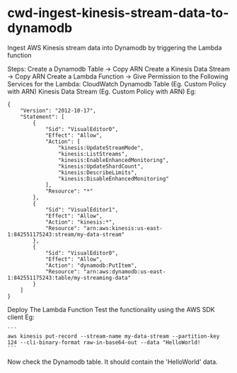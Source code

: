 # cwd-ingest-kinesis-stream-data-to-dynamodb
Ingest AWS Kinesis stream data into Dynamodb by triggering the Lambda function

Steps:
  Create a Dynamodb Table -> Copy ARN
  Create a Kinesis Data Stream -> Copy ARN
  Create a Lambda Function -> 
    Give Permission to the Following Services for the Lambda:
      CloudWatch
      Dynamodb Table (Eg. Custom Policy with ARN)
      Kinesis Data Stream (Eg. Custom Policy with ARN)
    Eg:

```
{
	"Version": "2012-10-17",
	"Statement": [
		{
			"Sid": "VisualEditor0",
			"Effect": "Allow",
			"Action": [
				"kinesis:UpdateStreamMode",
				"kinesis:ListStreams",
				"kinesis:EnableEnhancedMonitoring",
				"kinesis:UpdateShardCount",
				"kinesis:DescribeLimits",
				"kinesis:DisableEnhancedMonitoring"
			],
			"Resource": "*"
		},
		{
			"Sid": "VisualEditor1",
			"Effect": "Allow",
			"Action": "kinesis:*",
			"Resource": "arn:aws:kinesis:us-east-1:842551175243:stream/my-data-stream"
		},
		{
			"Sid": "VisualEditor0",
			"Effect": "Allow",
			"Action": "dynamodb:PutItem",
			"Resource": "arn:aws:dynamodb:us-east-1:842551175243:table/my-streaming-data"
		}
	]
}
```
  Deploy The Lambda Function
  Test the functionality using the AWS SDK client
    Eg: 
    
    ```
    aws kinesis put-record --stream-name my-data-stream --partition-key 124 --cli-binary-format raw-in-base64-out --data "HelloWorld!
    ```
    
  Now check the Dynamodb table. It should contain the 'HelloWorld' data.
